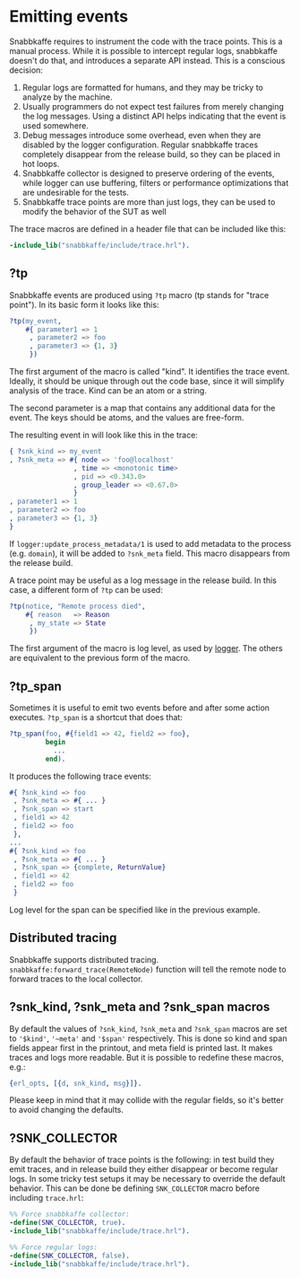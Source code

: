 # Emitting events

Snabbkaffe requires to instrument the code with the trace points.
This is a manual process.
While it is possible to intercept regular logs, snabbkaffe doesn't do that, and introduces a separate API instead.
This is a conscious decision:

1. Regular logs are formatted for humans, and they may be tricky to analyze by the machine.
1. Usually programmers do not expect test failures from merely changing the log messages.
   Using a distinct API helps indicating that the event is used somewhere.
1. Debug messages introduce some overhead, even when they are disabled by the logger configuration.
   Regular snabbkaffe traces completely disappear from the release build, so they can be placed in hot loops.
1. Snabbkaffe collector is designed to preserve ordering of the events,
   while logger can use buffering, filters or performance optimizations that are undesirable for the tests.
1. Snabbkaffe trace points are more than just logs, they can be used to modify the behavior of the SUT as well

The trace macros are defined in a header file that can be included like this:

```erlang
-include_lib("snabbkaffe/include/trace.hrl").
```

## ?tp

Snabbkaffe events are produced using `?tp` macro (tp stands for "trace point").
In its basic form it looks like this:

```erlang
?tp(my_event,
    #{ parameter1 => 1
     , parameter2 => foo
     , parameter3 => {1, 3}
     })
```

The first argument of the macro is called "kind".
It identifies the trace event.
Ideally, it should be unique through out the code base, since it will simplify analysis of the trace.
Kind can be an atom or a string.

The second parameter is a map that contains any additional data for the event.
The keys should be atoms, and the values are free-form.

The resulting event in will look like this in the trace:
```erlang
{ ?snk_kind => my_event
, ?snk_meta => #{ node => 'foo@localhost'
                , time => <monotonic time>
                , pid => <0.343.0>
                , group_leader => <0.67.0>
                }
, parameter1 => 1
, parameter2 => foo
, parameter3 => {1, 3}
}
```
If `logger:update_process_metadata/1` is used to add metadata to the process (e.g. `domain`), it will be added to `?snk_meta` field.
This macro disappears from the release build.

A trace point may be useful as a log message in the release build.
In this case, a different form of `?tp` can be used:

```erlang
?tp(notice, "Remote process died",
    #{ reason   => Reason
     , my_state => State
     })
```

The first argument of the macro is log level, as used by [logger](https://www.erlang.org/doc/man/logger.html#type-level).
The others are equivalent to the previous form of the macro.

## ?tp_span

Sometimes it is useful to emit two events before and after some action executes.
`?tp_span` is a shortcut that does that:

```erlang
?tp_span(foo, #{field1 => 42, field2 => foo},
         begin
           ...
         end).
```

It produces the following trace events:

```erlang
#{ ?snk_kind => foo
 , ?snk_meta => #{ ... }
 , ?snk_span => start
 , field1 => 42
 , field2 => foo
 },
...
#{ ?snk_kind => foo
 , ?snk_meta => #{ ... }
 , ?snk_span => {complete, ReturnValue}
 , field1 => 42
 , field2 => foo
 }
```

Log level for the span can be specified like in the previous example.

## Distributed tracing

Snabbkaffe supports distributed tracing.
`snabbkaffe:forward_trace(RemoteNode)` function will tell the remote node to forward traces to the local collector.

## ?snk_kind, ?snk_meta and ?snk_span macros

By default the values of `?snk_kind`, `?snk_meta` and `?snk_span` macros are set to `'$kind'`, `'~meta'` and `'$span'` respectively.
This is done so kind and span fields appear first in the printout, and meta field is printed last.
It makes traces and logs more readable.
But it is possible to redefine these macros, e.g.:

```erlang
{erl_opts, [{d, snk_kind, msg}]}.
```

Please keep in mind that it may collide with the regular fields, so it's better to avoid changing the defaults.

## ?SNK_COLLECTOR

By default the behavior of trace points is the following: in test build they emit traces, and in release build they either disappear or become regular logs.
In some tricky test setups it may be necessary to override the default behavior.
This can be done be defining `SNK_COLLECTOR` macro before including `trace.hrl`:

```erlang
%% Force snabbkaffe collector:
-define(SNK_COLLECTOR, true).
-include_lib("snabbkaffe/include/trace.hrl").
```

```erlang
%% Force regular logs:
-define(SNK_COLLECTOR, false).
-include_lib("snabbkaffe/include/trace.hrl").
```
